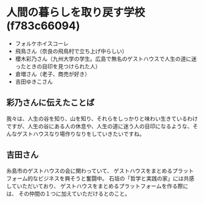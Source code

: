 # 人間の暮らしを取り戻す学校(f783c66094)
- フォルケホイスコーレ
- 飛鳥さん（奈良の飛鳥村で立ち上げ中らしい）
- 櫻木彩乃さん（九州大学の学生。広島で無名のゲストハウスで人生の道に迷ったときの目印を見つけられた人）
- 倉増さん（老子、商売が好き）
- 吉田ゆきこさん


## 彩乃さんに伝えたことば
我々は、人生の谷を知り、山を知り、それらをしっかりと味わい生きているわけですが、人生の谷にある人の休息や、人生の道に迷う人の目印になるような、そんなゲストハウスなり場作りなりをしていきたいですね。

## 吉田さん
糸島市のゲストハウスの会に関わっていて、
ゲストハウスをまとめるプラットフォーム的なビジネスを興そうと奮闘中。
石垣の「哲学と実践の家」には共感していただいており、
ゲストハウスをまとめるプラットフォームを作る際には、
その仲間の１つに加えていただけるとのこと。

